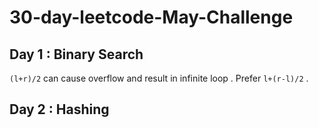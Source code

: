 # 30-day-leetcode-May-Challenge
## Day 1 : Binary Search
`(l+r)/2` can cause overflow and result in infinite loop . Prefer  `l+(r-l)/2` .
## Day 2 : Hashing
